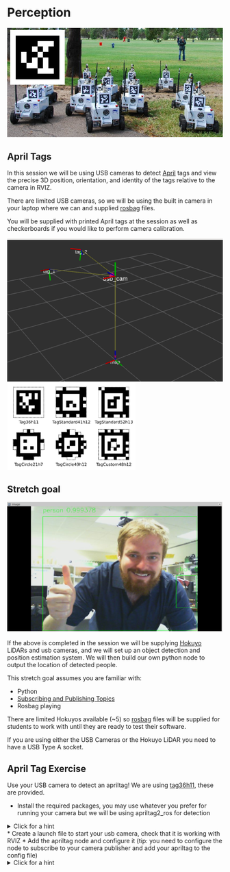 # Perception
![Alt text](https://github.com/ros-workshop/perception/blob/master/apriltagrobots_overlay.jpg)

## April Tags

In this session we will be using USB cameras to detect [April](https://april.eecs.umich.edu/software/apriltag.html) tags and view the precise 3D position, orientation, and identity of the tags relative to the camera in RVIZ.

There are limited USB cameras, so we will be using the built in camera in your laptop where we can and supplied [rosbag](http://wiki.ros.org/Bags) files. 

You will be supplied with printed April tags at the session as well as checkerboards if you would like to perform camera calibration.

![Alt text](https://github.com/ros-workshop/perception/blob/master/tags_rviz.png )
<img src="https://github.com/ros-workshop/perception/blob/master/tagformats_web.png" width="300" title="">

## Stretch goal

 ![Alt text](https://github.com/ros-workshop/perception/blob/master/DNN_detect.png)
 
If the above is completed in the session we will be supplying [Hokuyo](https://www.hokuyo-aut.jp/search/single.php?serial=166) LiDARs and usb cameras, and we will set up an object detection and position estimation system. We will then build our own python node to output the location of detected people.

This stretch goal assumes you are familiar with:
* Python 
* [Subscribing and Publishing Topics](http://wiki.ros.org/ROS/Tutorials/WritingPublisherSubscriber%28python%29)
* Rosbag playing

There are limited Hokuyos available (~5) so [rosbag](http://wiki.ros.org/Bags) files will be supplied for students to work with until they are ready to test their software.

If you are using either the USB Cameras or the Hokuyo LiDAR you need to have a USB Type A socket.

## April Tag Exercise
Use your USB camera to detect an apriltag! We are using [tag36h11](https://robot2016.mit.edu/sites/default/files/documents/project_apriltag36h11.pdf), these are provided.

 * Install the required packages, you may use whatever you prefer for running your camera but we will be using apriltag2_ros for detection
 
 
  <details>
<summary>Click for a hint</summary>
usb_cam is a quick and easy node to get your webcam going
</details>
 * Create a launch file to start your usb camera, check that it is working with RVIZ
 * Add the apriltag node and configure it (tip: you need to configure the node to subscribe to your camera publisher and add your apriltag to the config file)
  <details>
 
 
<summary>Click for a hint</summary>
 You may have issues with your camera being uncalibrated, check the error output of your console.
 For the hardware provided the calibration is available here:
```
 # oST version 5.0 parameters


[image]

width
640

height
480

[narrow_stereo]

camera matrix
712.436343 0.000000 288.440428
0.000000 706.128957 260.341883
0.000000 0.000000 1.000000

distortion
0.070166 -0.207724 0.006665 -0.018018 0.000000

rectification
1.000000 0.000000 0.000000
0.000000 1.000000 0.000000
0.000000 0.000000 1.000000

projection
714.082214 0.000000 279.563716 0.000000
0.000000 717.848145 262.834102 0.000000
0.000000 0.000000 1.000000 0.000000

```
</details>
 * Add a static tf from the map to camera at the height your camera is above the ground (a tape measure is provided)
 * View the detection in RVIZ (the image)
 * View the detection in RVIZ (the tf)
 
 ### Exercise stretch
 * Calibrate your camera manually using the provided checkerboard
 
 ## LiDAR Object detection Exercise

 * Install the dnn_detect and urg_node packages
 * Create a launch file that starts the LiDAR and the usb camera (or use the provided rosbag) *hint: can you access the device as your user?*
 <details>
<summary>Click for a hint</summary>
 Configure the urg_node in its default settings
 
 If you cannot open the LiDAR:
https://answers.ros.org/question/286646/error-connecting-to-hokuyo-could-not-open-serial-hokuyo/

Other resources:
https://answers.ros.org/question/251060/how-to-use-an-usb-hokuyo-laserscanner-in-ros-kinetic/

</details>
 * View the outputs of the camera and LiDAR in RVIZ
 * Add the dnn detect node and view in RVIZ
 * Write a python node that subscribes to the dnn detect and LiDAR nodes
 * Calculate the angles of the LiDAR that overlap the cameras vision (the lidar is 270 degrees, single layer). This can be done roughly, even with your hand if you are using the hardware.
 * Take the center of detected objects and roughtly figure out the angle they are at 
 * Using that angle to get the LiDAR distnace
 * Output the object type and distance
 
 #### Hokuyu in RVIZ
  ![Alt text](https://github.com/ros-workshop/perception/blob/master/LiDAR_Hok_RVIZ.png)

